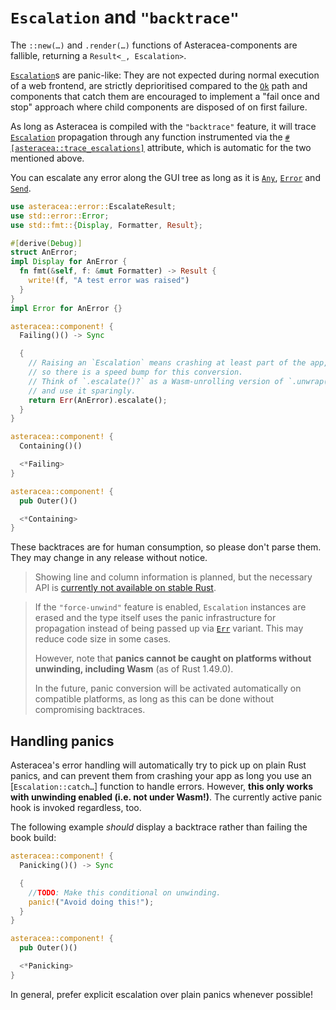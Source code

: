 # `Escalation` and `"backtrace"`

The `::new(…)` and `.render(…)` functions of Asteracea-components are fallible, returning a `Result<_, Escalation>`.

[`Escalation`]()s are panic-like: They are not expected during normal execution of a web frontend, are strictly deprioritised compared to the [`Ok`]() path and components that catch them are encouraged to implement a "fail once and stop" approach where child components are disposed of on first failure.

As long as Asteracea is compiled with the `"backtrace"` feature, it will trace [`Escalation`]() propagation through any function instrumented via the [`#[asteracea::trace_escalations]`]() attribute, which is automatic for the two mentioned above.

You can escalate any error along the GUI tree as long as it is [`Any`](), [`Error`]() and [`Send`]().

```rust asteracea=Outer
use asteracea::error::EscalateResult;
use std::error::Error;
use std::fmt::{Display, Formatter, Result};

#[derive(Debug)]
struct AnError;
impl Display for AnError {
  fn fmt(&self, f: &mut Formatter) -> Result {
    write!(f, "A test error was raised")
  }
}
impl Error for AnError {}

asteracea::component! {
  Failing()() -> Sync

  {
    // Raising an `Escalation` means crashing at least part of the app,
    // so there is a speed bump for this conversion.
    // Think of `.escalate()?` as a Wasm-unrolling version of `.unwrap()`
    // and use it sparingly.
    return Err(AnError).escalate();
  }
}

asteracea::component! {
  Containing()()

  <*Failing>
}

asteracea::component! {
  pub Outer()()

  <*Containing>
}
```

These backtraces are for human consumption, so please don't parse them. They may change in any release without notice.

> Showing line and column information is planned, but the necessary API is [currently not available on stable Rust](https://doc.rust-lang.org/stable/proc_macro/struct.LineColumn.html).

> If the `"force-unwind"` feature is enabled, `Escalation` instances are erased and the type itself uses the panic infrastructure for propagation instead of being passed up via [`Err`]() variant. This may reduce code size in some cases.
>
> However, note that **panics cannot be caught on platforms without unwinding, including Wasm** (as of Rust 1.49.0).
>
> In the future, panic conversion will be activated automatically on compatible platforms, as long as this can be done without compromising backtraces.

## Handling panics

Asteracea's error handling will automatically try to pick up on plain Rust panics, and can prevent them from crashing your app as long you use an [`Escalation::catch…`] function to handle errors. However, **this only works with unwinding enabled (i.e. not under Wasm!)**. The currently active panic hook is invoked regardless, too.

The following example *should* display a backtrace rather than failing the book build:

```rust asteracea=Outer
asteracea::component! {
  Panicking()() -> Sync

  {
    //TODO: Make this conditional on unwinding.
    panic!("Avoid doing this!");
  }
}

asteracea::component! {
  pub Outer()()

  <*Panicking>
}
```

In general, prefer explicit escalation over plain panics whenever possible!
